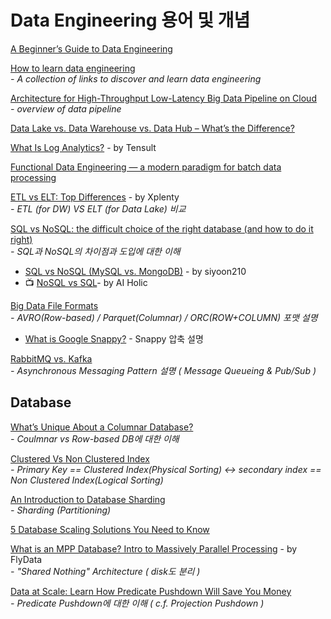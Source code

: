# Data Engineering 용어 및 개념

[A Beginner’s Guide to Data Engineering](https://medium.com/@rchang/a-beginners-guide-to-data-engineering-part-i-4227c5c457d7)

[How to learn data engineering](https://www.blef.fr/learn-data-engineering/) \
_- A collection of links to discover and learn data engineering_

[Architecture for High-Throughput Low-Latency Big Data Pipeline on Cloud](https://towardsdatascience.com/scalable-efficient-big-data-analytics-machine-learning-pipeline-architecture-on-cloud-4d59efc092b5)\
_- overview of data pipeline_

[Data Lake vs. Data Warehouse vs. Data Hub – What’s the Difference?](https://miktysh.com.au/data-lake-vs-data-warehouse-vs-data-hub-whats-the-difference/)

[What Is Log Analytics?](https://blogs.tensult.com/2018/04/10/what-is-log-analytics/) - by Tensult

[Functional Data Engineering — a modern paradigm for batch data processing](https://medium.com/@maximebeauchemin/functional-data-engineering-a-modern-paradigm-for-batch-data-processing-2327ec32c42a)

[ETL vs ELT: Top Differences](https://www.xplenty.com/blog/etl-vs-elt/) - by Xplenty\
_- ETL (for DW) VS ELT (for Data Lake) 비교_

[SQL vs NoSQL: the difficult choice of the right database (and how to do it right)](https://towardsdatascience.com/its-time-to-familiarize-yourself-with-nosql-databases-more-than-ever-5fb1f65c22b1)\
_- SQL과 NoSQL의 차이점과 도입에 대한 이해_

* [SQL vs NoSQL (MySQL vs. MongoDB)](https://siyoon210.tistory.com/130) - by siyoon210
* 📺 [NoSQL vs SQL](https://www.youtube.com/watch?v=CjsVx9sARDU)- by AI Holic

[Big Data File Formats](https://blog.clairvoyantsoft.com/big-data-file-formats-3fb659903271)\
_- AVRO(Row-based) / Parquet(Columnar) / ORC(ROW+COLUMN) 포맷 설명_

* [What is Google Snappy?](https://blog.openbridge.com/what-is-google-snappy-high-speed-data-compression-and-decompression-f6919f20dce4) - Snappy 압축 설명

[RabbitMQ vs. Kafka](https://medium.com/better-programming/rabbitmq-vs-kafka-1ef22a041793)\
_- Asynchronous Messaging Pattern 설명 ( Message Queueing & Pub/Sub )_



## Database

[What’s Unique About a Columnar Database?](https://www.flydata.com/blog/whats-unique-about-a-columnar-database/)\
_- Coulmnar vs Row-based DB에 대한 이해_

[Clustered Vs Non Clustered Index](https://medium.com/fintechexplained/clustered-vs-non-clustered-index-8efed55ed7b9)\
_- Primary Key == Clustered Index(Physical Sorting) <-> secondary index == Non Clustered Index(Logical Sorting)_

[An Introduction to Database Sharding](https://medium.com/better-programming/an-introduction-to-database-sharding-b6abde73d04f)\
_- Sharding (Partitioning)_

[5 Database Scaling Solutions You Need to Know](https://medium.com/swlh/5-database-scaling-solutions-you-need-to-know-e307570efb72)

[What is an MPP Database? Intro to Massively Parallel Processing](https://www.flydata.com/blog/introduction-to-massively-parallel-processing/) - by FlyData\
_- "Shared Nothing" Architecture ( disk도 분리 )_

[Data at Scale: Learn How Predicate Pushdown Will Save You Money](https://medium.com/microsoftazure/data-at-scale-learn-how-predicate-pushdown-will-save-you-money-7063b80878d7)\
_- Predicate Pushdown에 대한 이해 ( c.f. Projection Pushdown )_
